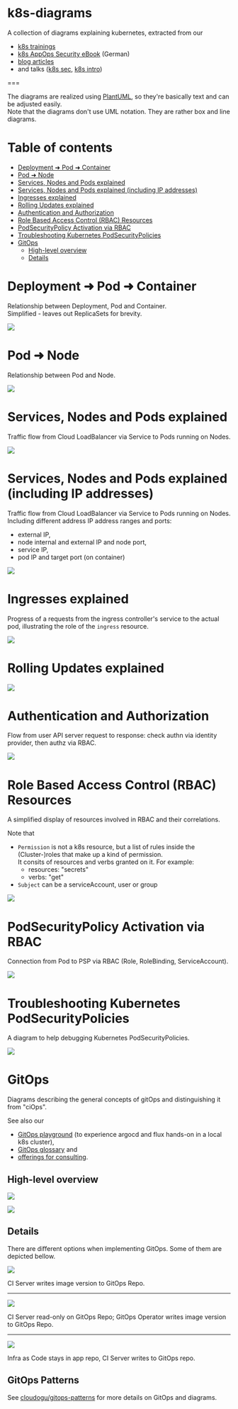 k8s-diagrams
===

A collection of diagrams explaining kubernetes, extracted from our 
- [k8s trainings](https://cloudogu.com/en/trainings/?mtm_campaign=k8sdiagrams&mtm_kwd=trainings&mtm_source=github&mtm_medium=link)
- [k8s AppOps Security eBook](https://my.cloudogu.com/kubernetes-appops-security-ebook) (German)
- [blog articles](https://cloudogu.com/en/blog/tag/k8s-security/?mtm_campaign=k8sdiagrams&mtm_kwd=blog&mtm_source=github&mtm_medium=link) 
- and talks ([k8s sec](https://github.com/cloudogu/k8s-appops-security-talks), [k8s intro](https://github.com/cloudogu/k8s-intro-talk))

===

The diagrams are realized using [PlantUML](https://plantuml.com/), so they're basically text and can be adjusted easily.  
Note that the diagrams don't use UML notation. They are rather box and line diagrams.

# Table of contents

<!-- Update with `doctoc --notitle README.md`. See https://github.com/thlorenz/doctoc -->
<!-- START doctoc generated TOC please keep comment here to allow auto update -->
<!-- DON'T EDIT THIS SECTION, INSTEAD RE-RUN doctoc TO UPDATE -->


- [Deployment ➜ Pod ➜ Container](#deployment-%E2%9E%9C-pod-%E2%9E%9C-container)
- [Pod ➜ Node](#pod-%E2%9E%9C-node)
- [Services, Nodes and Pods explained](#services-nodes-and-pods-explained)
- [Services, Nodes and Pods explained (including IP addresses)](#services-nodes-and-pods-explained-including-ip-addresses)
- [Ingresses explained](#ingresses-explained)
- [Rolling Updates explained](#rolling-updates-explained)
- [Authentication and Authorization](#authentication-and-authorization)
- [Role Based Access Control (RBAC) Resources](#role-based-access-control-rbac-resources)
- [PodSecurityPolicy Activation via RBAC](#podsecuritypolicy-activation-via-rbac)
- [Troubleshooting Kubernetes PodSecurityPolicies](#troubleshooting-kubernetes-podsecuritypolicies)
- [GitOps](#gitops)
  - [High-level overview](#high-level-overview)
  - [Details](#details)

<!-- END doctoc generated TOC please keep comment here to allow auto update -->


# Deployment ➜ Pod ➜ Container

Relationship between Deployment, Pod and Container.  
Simplified - leaves out ReplicaSets for brevity.

![](https://www.plantuml.com/plantuml/proxy?src=https://raw.githubusercontent.com/cloudogu/k8s-diagrams/master/diagrams/deploy-pod-container.puml&fmt=svg)


# Pod ➜ Node

Relationship between Pod and Node.  

![](https://www.plantuml.com/plantuml/proxy?src=https://raw.githubusercontent.com/cloudogu/k8s-diagrams/master/diagrams/pod-node.puml&fmt=svg)


# Services, Nodes and Pods explained

Traffic flow from Cloud LoadBalancer via Service to Pods running on Nodes.

![](https://www.plantuml.com/plantuml/proxy?src=https://raw.githubusercontent.com/cloudogu/k8s-diagrams/master/diagrams/services.puml&fmt=svg)


# Services, Nodes and Pods explained (including IP addresses)

Traffic flow from Cloud LoadBalancer via Service to Pods running on Nodes.
Including different address IP address ranges and ports:

* external IP,
* node internal and external IP and node port,
* service IP,
* pod IP and target port (on container)

![](https://www.plantuml.com/plantuml/proxy?src=https://raw.githubusercontent.com/cloudogu/k8s-diagrams/master/diagrams/services-with-ip.puml&fmt=svg)


# Ingresses explained

Progress of a requests from the ingress controller's service to the actual pod, illustrating the role of the `ingress` resource.

![](https://www.plantuml.com/plantuml/proxy?src=https://raw.githubusercontent.com/cloudogu/k8s-diagrams/master/diagrams/ingress.puml&fmt=svg)


# Rolling Updates explained

![](https://www.plantuml.com/plantuml/proxy?src=https://raw.githubusercontent.com/cloudogu/k8s-diagrams/master/diagrams/rolling-update.puml&fmt=svg)


# Authentication and Authorization

Flow from user API server request to response: check authn via identity provider, then authz via RBAC.    

![](https://www.plantuml.com/plantuml/proxy?src=https://raw.githubusercontent.com/cloudogu/k8s-diagrams/master/diagrams/k8s-auth.puml&fmt=svg)

# Role Based Access Control (RBAC) Resources

A simplified display of resources involved in RBAC and their correlations.

Note that 
* `Permission` is not a k8s resource, but a list of rules inside the (Cluster-)roles that make up a kind of permission.  
  It consits of resources and verbs granted on it. For example: 
  * resources: "secrets"
  * verbs: "get"
* `Subject` can be a serviceAccount, user or group 

![](https://www.plantuml.com/plantuml/proxy?src=https://raw.githubusercontent.com/cloudogu/k8s-diagrams/master/diagrams/rbac.puml&fmt=svg)


# PodSecurityPolicy Activation via RBAC

Connection from Pod to PSP via RBAC (Role, RoleBinding, ServiceAccount).

![](https://www.plantuml.com/plantuml/proxy?src=https://raw.githubusercontent.com/cloudogu/k8s-diagrams/master/diagrams/psp-rbac.puml&fmt=svg)


# Troubleshooting Kubernetes PodSecurityPolicies

A diagram to help debugging Kubernetes PodSecurityPolicies.

![](https://www.plantuml.com/plantuml/proxy?src=https://raw.githubusercontent.com/cloudogu/k8s-diagrams/master/diagrams/troubleshooting-k8s-psps.puml&fmt=svg)

# GitOps

Diagrams describing the general concepts of gitOps and distinguishing it from "ciOps".  

See also our
* [GitOps playground](https://github.com/cloudogu/k8s-gitops-playground/) (to experience argocd and flux hands-on in a local k8s cluster), 
* [GitOps glossary](https://cloudogu.com/en/glossary/gitops/) and
* [offerings for consulting](https://cloudogu.com/en/consulting/).

## High-level overview 

![](https://www.plantuml.com/plantuml/proxy?src=https://raw.githubusercontent.com/cloudogu/k8s-diagrams/master/diagrams/ciops.puml&fmt=svg)

![](https://www.plantuml.com/plantuml/proxy?src=https://raw.githubusercontent.com/cloudogu/k8s-diagrams/master/diagrams/gitops-simple.puml&fmt=svg)

## Details 
There are different options when implementing GitOps. Some of them are depicted bellow.

![](https://www.plantuml.com/plantuml/proxy?src=https://raw.githubusercontent.com/cloudogu/k8s-diagrams/master/diagrams/gitops-with-image.puml&fmt=svg)

CI Server writes image version to GitOps Repo.

---

![](https://www.plantuml.com/plantuml/proxy?src=https://raw.githubusercontent.com/cloudogu/k8s-diagrams/master/diagrams/gitops-with-auto-update.puml&fmt=svg)

CI Server read-only on GitOps Repo; GitOps Operator writes image version to GitOps Repo.

---

![](https://www.plantuml.com/plantuml/proxy?src=https://raw.githubusercontent.com/cloudogu/k8s-diagrams/master/diagrams/gitops-with-app-repo.puml&fmt=svg)

Infra as Code stays in app repo, CI Server writes to GitOps repo.

## GitOps Patterns

See [cloudogu/gitops-patterns](https://github.com/cloudogu/gitops-patterns) for more details on GitOps and diagrams.
